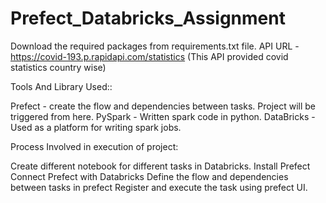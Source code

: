 # Prefect_Databricks_Assignment


Download the required packages from requirements.txt file. API URL - https://covid-193.p.rapidapi.com/statistics (This API provided covid statistics country wise)

Tools And Library Used::

Prefect - create the flow and dependencies between tasks. Project will be triggered from here.
PySpark - Written spark code in python.
DataBricks - Used as a platform for writing spark jobs.


Process Involved in execution of project:

Create different notebook for different tasks in Databricks.
Install Prefect
Connect Prefect with Databricks
Define the flow and dependencies between tasks in prefect
Register and execute the task using prefect UI.


